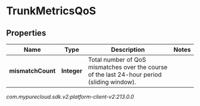 # TrunkMetricsQoS


## Properties

| Name | Type | Description | Notes |
| ------------ | ------------- | ------------- | ------------- |
| **mismatchCount** | **Integer** | Total number of QoS mismatches over the course of the last 24-hour period (sliding window). |  |




_com.mypurecloud.sdk.v2:platform-client-v2:213.0.0_
